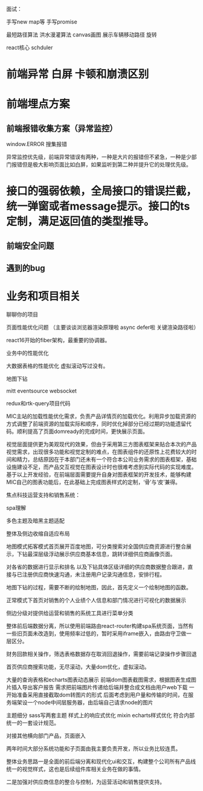 
面试：

手写new map等 手写promise

最短路径算法 洪水漫灌算法 canvas画图 展示车辆移动路径 旋转

react核心 schduler



# 前端异常 白屏 卡顿和崩溃区别

# 前端埋点方案
## 前端报错收集方案（异常监控）
window.ERROR 搜集报错

异常监控优先级，前端异常错误有两种，一种是大片的报错但不紧急，一种是少部门报错但是极大影响页面比如白屏，如果监听到第二种并提升它的处理优先级。





# 接口的强弱依赖，全局接口的错误拦截，统一弹窗或者message提示。接口的ts定制，满足返回值的类型推导。


## 前端安全问题


## 遇到的bug



# 业务和项目相关

聊聊你的项目

页面性能优化问题 （主要谈谈浏览器渲染原理啦 async defer啦 关键渲染路径啦）

react16开始的fiber架构，最重要的协调器。

业务中的性能优化

大数据表格的性能优化 虚拟滚动写过没有。

地图下钻

mitt eventsource websocket

redux和rtk-query项目代码



MIC主站的加载性能优化需求，负责产品详情页的加载优化。利用异步加载资源的方式调整了前端资源的加载实际和顺序，同时优化掉部分已经过期的功能遗留代码。顺利提高了页面domready的完成时间，更快展示页面。

视觉层面提供更为美观现代的效果，但由于采用第三方图表框架来贴合本次的产品视觉需求，出现很多功能和视觉定制的难点，在图表组件的还原性上花费较大的时间和精力，总结原因在于本部门还未有一个符合本公司业务需求的图表框架，基础设施建设不足，而产品交互视觉在图表设计时也很难考虑到实际代码的实现难度。基于以上开发经验，在前端层面需要提升自身对图表框架的开发技术，能够构建MIC自己的图表功能后，在此基础上完成图表样式的定制，‘骨’与‘皮’兼得。

焦点科技运营支持和销售系统：

spa理解

多色主题及暗黑主题适配

整体及侧边收缩自适应布局

地图模式拓客模式首页展开百度地图，可分类搜索对全国供应商资源进行整合展示，下钻最深层级浮动展示供应商基本信息，跳转详细供应商画像页面。

对各省的数据进行显示和排名 以及下钻具体区级详细的供应商数据整合跟进，直接与已注册供应商快速沟通，未注册用户记录沟通信息，安排行程。

地图下钻的过程，需要不断的绘制地图，因此，首先定义一个绘制地图的函数。

正常模式下首页对销售的个人业绩个人信息和部门情况进行可视化的数据展示

侧边分级对提供给运营和销售的系统工具进行菜单分类

整体前后端数据分离，所以使用前端路由react-router构建spa系统页面，当然有一些旧页面未改造到，使用频率过低的，暂时采用iframe嵌入，由路由守卫做一层区分。

财务回款相关操作，筛选表格数据存在取消回退操作，需要前端记录操作步骤回退

首页供应商搜索功能，无尽滚动，大量dom优化，虚拟滚动。

大量的查询表格和echarts图表动态展示
前端dom图表截图需求，根据图表生成图片插入导出客户报告 需求把前端图片传递给后端并整合成文档由用户web下载 一开始准备采用直接截取dom转图片的形式 后面考虑到用户量和传输的时间，在服务端架设一个node中间层服务器，由后端自己请求node的图片

主题细分 sass写两套主题 样式上的响应式优化 mixin echarts样式优化 符合内部统一的一套设计规范。

对接其他横向部门产品，页面嵌入

两年时间大部分系统功能和子页面由我主要负责开发，所以业务比较连贯。

整体业务思路一是全面的前后端分离和现代化ui和交互，构建整个公司所有产品线统一的视觉样式，这也是后续组件库相关业务在做的事情。

二是加强对供应商信息的整合与控制，为运营活动和销售提供支持。